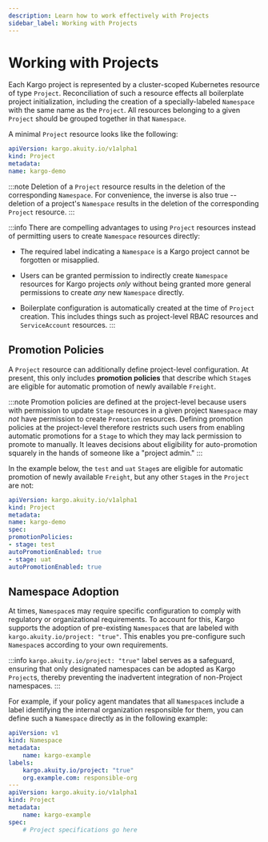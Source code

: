 ```yaml
---
description: Learn how to work effectively with Projects
sidebar_label: Working with Projects
---
```


# Working with Projects

Each Kargo project is represented by a cluster-scoped Kubernetes resource of
type `Project`. Reconciliation of such a resource effects all boilerplate
project initialization, including the creation of a specially-labeled
`Namespace` with the same name as the `Project`. All resources belonging to a
given `Project` should be grouped together in that `Namespace`.

A minimal `Project` resource looks like the following:

```yaml
apiVersion: kargo.akuity.io/v1alpha1
kind: Project
metadata:
name: kargo-demo
```

:::note
Deletion of a `Project` resource results in the deletion of the corresponding
`Namespace`. For convenience, the inverse is also true -- deletion of a
project's `Namespace` results in the deletion of the corresponding `Project`
resource.
:::

:::info
There are compelling advantages to using `Project` resources instead of
permitting users to create `Namespace` resources directly:

* The required label indicating a `Namespace` is a Kargo project cannot be
forgotten or misapplied.

* Users can be granted permission to indirectly create `Namespace` resources for
Kargo projects _only_ without being granted more general permissions to create
_any_ new `Namespace` directly.

* Boilerplate configuration is automatically created at the time of `Project`
creation. This includes things such as project-level RBAC resources and
`ServiceAccount` resources.
:::

## Promotion Policies

A `Project` resource can additionally define project-level configuration. At
present, this only includes **promotion policies** that describe which `Stage`s
are eligible for automatic promotion of newly available `Freight`.

:::note
Promotion policies are defined at the project-level because users with
permission to update `Stage` resources in a given project `Namespace` may _not_
have permission to create `Promotion` resources. Defining promotion policies at
the project-level therefore restricts such users from enabling automatic
promotions for a `Stage` to which they may lack permission to promote to
manually. It leaves decisions about eligibility for auto-promotion squarely in
the hands of someone like a "project admin."
:::

In the example below, the `test` and `uat` `Stage`s are eligible for automatic
promotion of newly available `Freight`, but any other `Stage`s in the `Project`
are not:

```yaml
apiVersion: kargo.akuity.io/v1alpha1
kind: Project
metadata:
name: kargo-demo
spec:
promotionPolicies:
- stage: test
autoPromotionEnabled: true
- stage: uat
autoPromotionEnabled: true
```

## Namespace Adoption

At times, `Namespace`s may require specific configuration to
comply with regulatory or organizational requirements. To
account for this, Kargo supports the adoption of pre-existing
`Namespace`s that are labeled with `kargo.akuity.io/project: "true"`.
This enables you pre-configure such `Namespace`s according to your
own requirements.

:::info
`kargo.akuity.io/project: "true"` label serves as a safeguard,
ensuring that only designated namespaces can be adopted as Kargo `Project`s,
thereby preventing the inadvertent integration of non-Project namespaces.
:::

For example, if your policy agent mandates that all `Namespace`s include
a label identifying the internal organization responsible for them, you
can define such a `Namespace` directly as in the following example:

```yaml
apiVersion: v1
kind: Namespace
metadata:
    name: kargo-example
labels:
    kargo.akuity.io/project: "true"
    org.example.com: responsible-org
---
apiVersion: kargo.akuity.io/v1alpha1
kind: Project
metadata:
    name: kargo-example
spec:
    # Project specifications go here
```
